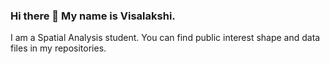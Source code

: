 ### Hi there 👋 My name is Visalakshi.
I am a Spatial Analysis student. You can find public interest shape  and data files in my repositories.
